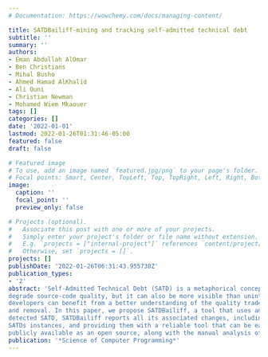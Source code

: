 ```yaml
---
# Documentation: https://wowchemy.com/docs/managing-content/

title: SATDBailiff-mining and tracking self-admitted technical debt
subtitle: ''
summary: ''
authors:
- Eman Abdullah AlOmar
- Ben Christians
- Mihal Busho
- Ahmed Hamad AlKhalid
- Ali Ouni
- Christian Newman
- Mohamed Wiem Mkaouer
tags: []
categories: []
date: '2022-01-01'
lastmod: 2022-01-26T01:31:46-05:00
featured: false
draft: false

# Featured image
# To use, add an image named `featured.jpg/png` to your page's folder.
# Focal points: Smart, Center, TopLeft, Top, TopRight, Left, Right, BottomLeft, Bottom, BottomRight.
image:
  caption: ''
  focal_point: ''
  preview_only: false

# Projects (optional).
#   Associate this post with one or more of your projects.
#   Simply enter your project's folder or file name without extension.
#   E.g. `projects = ["internal-project"]` references `content/project/deep-learning/index.md`.
#   Otherwise, set `projects = []`.
projects: []
publishDate: '2022-01-26T06:31:43.955730Z'
publication_types:
- '2'
abstract: 'Self-Admitted Technical Debt (SATD) is a metaphorical concept to describe the self-documented addition of technical debt to a software project in the form of source code comments. SATD can linger in projects and
degrade source-code quality, but it can also be more visible than unintentionally added or undocumented technical debt. Understanding the implications of adding SATD to a software project is important because
developers can benefit from a better understanding of the quality trade-offs they are making. However, empirical studies, analyzing the survivability and removal of SATD comments, are challenged by potential code changes or SATD comment updates that may interfere with properly tracking their appearance, existence,
and removal. In this paper, we propose SATDBailiff, a tool that uses an existing state-of-the-art SATD detection tool, to identify SATD in method comments, then properly track their lifespan. SATDBailiff is given as input links to open source projects, and its output is a list of all identified SATDs, and for each
detected SATD, SATDBailiff reports all its associated changes, including any updates to its text, all the way to reporting its removal. The goal of SATDBailiff is to aid researchers and practitioners in better tracking
SATDs instances, and providing them with a reliable tool that can be easily extended. SATDBailiff was validated using a dataset of previously detected and manually validated SATD instances. SATDBailiff is
publicly available as an open source, along with the manual analysis of SATD instances associated with its validation, on the project website1.'
publication: '*Science of Computer Programming*'
---
```

